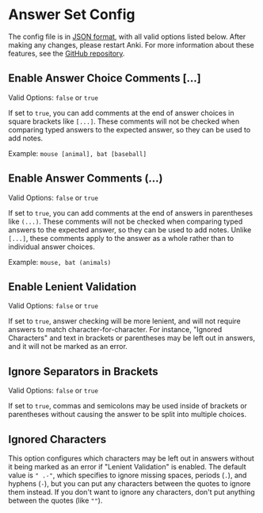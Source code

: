 # Answer Set Config

The config file is in [JSON format](https://en.wikipedia.org/wiki/JSON), with
all valid options listed below. After making any changes, please restart Anki.
For more information about these features, see the
[GitHub repository](https://github.com/scott2000/answerset#config).

## Enable Answer Choice Comments \[...]

Valid Options: `false` or `true`

If set to `true`, you can add comments at the end of answer choices in square
brackets like `[...]`. These comments will not be checked when comparing typed
answers to the expected answer, so they can be used to add notes.

Example: `mouse [animal], bat [baseball]`

## Enable Answer Comments (...)

Valid Options: `false` or `true`

If set to `true`, you can add comments at the end of answers in parentheses
like `(...)`. These comments will not be checked when comparing typed answers
to the expected answer, so they can be used to add notes. Unlike `[...]`,
these comments apply to the answer as a whole rather than to individual
answer choices.

Example: `mouse, bat (animals)`

## Enable Lenient Validation

Valid Options: `false` or `true`

If set to `true`, answer checking will be more lenient, and will not require
answers to match character-for-character. For instance, "Ignored Characters"
and text in brackets or parentheses may be left out in answers, and it will
not be marked as an error.

## Ignore Separators in Brackets

Valid Options: `false` or `true`

If set to `true`, commas and semicolons may be used inside of brackets or
parentheses without causing the answer to be split into multiple choices.

## Ignored Characters

This option configures which characters may be left out in answers without it
being marked as an error if "Lenient Validation" is enabled. The default value
is `" .-"`, which specifies to ignore missing spaces, periods (`.`), and
hyphens (`-`), but you can put any characters between the quotes to ignore them
instead. If you don't want to ignore any characters, don't put anything between
the quotes (like `""`).
